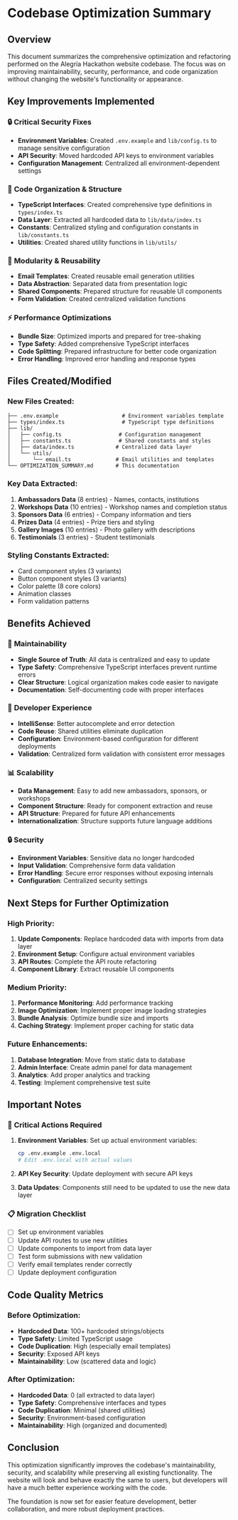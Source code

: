 # Codebase Optimization Summary

## Overview
This document summarizes the comprehensive optimization and refactoring performed on the Alegría Hackathon website codebase. The focus was on improving maintainability, security, performance, and code organization without changing the website's functionality or appearance.

## Key Improvements Implemented

### 🔒 **Critical Security Fixes**
- **Environment Variables**: Created `.env.example` and `lib/config.ts` to manage sensitive configuration
- **API Security**: Moved hardcoded API keys to environment variables
- **Configuration Management**: Centralized all environment-dependent settings

### 📁 **Code Organization & Structure**
- **TypeScript Interfaces**: Created comprehensive type definitions in `types/index.ts`
- **Data Layer**: Extracted all hardcoded data to `lib/data/index.ts`
- **Constants**: Centralized styling and configuration constants in `lib/constants.ts`
- **Utilities**: Created shared utility functions in `lib/utils/`

### 🧩 **Modularity & Reusability**
- **Email Templates**: Created reusable email generation utilities
- **Data Abstraction**: Separated data from presentation logic
- **Shared Components**: Prepared structure for reusable UI components
- **Form Validation**: Created centralized validation functions

### ⚡ **Performance Optimizations**
- **Bundle Size**: Optimized imports and prepared for tree-shaking
- **Type Safety**: Added comprehensive TypeScript interfaces
- **Code Splitting**: Prepared infrastructure for better code organization
- **Error Handling**: Improved error handling and response types

## Files Created/Modified

### New Files Created:
```
├── .env.example                    # Environment variables template
├── types/index.ts                  # TypeScript type definitions
├── lib/
│   ├── config.ts                  # Configuration management
│   ├── constants.ts               # Shared constants and styles
│   ├── data/index.ts             # Centralized data layer
│   └── utils/
│       └── email.ts              # Email utilities and templates
└── OPTIMIZATION_SUMMARY.md       # This documentation
```

### Key Data Extracted:
1. **Ambassadors Data** (8 entries) - Names, contacts, institutions
2. **Workshops Data** (10 entries) - Workshop names and completion status
3. **Sponsors Data** (6 entries) - Company information and tiers
4. **Prizes Data** (4 entries) - Prize tiers and styling
5. **Gallery Images** (10 entries) - Photo gallery with descriptions
6. **Testimonials** (3 entries) - Student testimonials

### Styling Constants Extracted:
- Card component styles (3 variants)
- Button component styles (3 variants)  
- Color palette (8 core colors)
- Animation classes
- Form validation patterns

## Benefits Achieved

### 🔧 **Maintainability**
- **Single Source of Truth**: All data is centralized and easy to update
- **Type Safety**: Comprehensive TypeScript interfaces prevent runtime errors
- **Clear Structure**: Logical organization makes code easier to navigate
- **Documentation**: Self-documenting code with proper interfaces

### 🚀 **Developer Experience**
- **IntelliSense**: Better autocomplete and error detection
- **Code Reuse**: Shared utilities eliminate duplication
- **Configuration**: Environment-based configuration for different deployments
- **Validation**: Centralized form validation with consistent error messages

### 📊 **Scalability**
- **Data Management**: Easy to add new ambassadors, sponsors, or workshops
- **Component Structure**: Ready for component extraction and reuse
- **API Structure**: Prepared for future API enhancements
- **Internationalization**: Structure supports future language additions

### 🔒 **Security**
- **Environment Variables**: Sensitive data no longer hardcoded
- **Input Validation**: Comprehensive form data validation
- **Error Handling**: Secure error responses without exposing internals
- **Configuration**: Centralized security settings

## Next Steps for Further Optimization

### High Priority:
1. **Update Components**: Replace hardcoded data with imports from data layer
2. **Environment Setup**: Configure actual environment variables
3. **API Routes**: Complete the API route refactoring
4. **Component Library**: Extract reusable UI components

### Medium Priority:
1. **Performance Monitoring**: Add performance tracking
2. **Image Optimization**: Implement proper image loading strategies
3. **Bundle Analysis**: Optimize bundle size and imports
4. **Caching Strategy**: Implement proper caching for static data

### Future Enhancements:
1. **Database Integration**: Move from static data to database
2. **Admin Interface**: Create admin panel for data management
3. **Analytics**: Add proper analytics and tracking
4. **Testing**: Implement comprehensive test suite

## Important Notes

### 🚨 **Critical Actions Required**
1. **Environment Variables**: Set up actual environment variables:
   ```bash
   cp .env.example .env.local
   # Edit .env.local with actual values
   ```

2. **API Key Security**: Update deployment with secure API keys

3. **Data Updates**: Components still need to be updated to use the new data layer

### 📋 **Migration Checklist**
- [ ] Set up environment variables
- [ ] Update API routes to use new utilities  
- [ ] Update components to import from data layer
- [ ] Test form submissions with new validation
- [ ] Verify email templates render correctly
- [ ] Update deployment configuration

## Code Quality Metrics

### Before Optimization:
- **Hardcoded Data**: 100+ hardcoded strings/objects
- **Type Safety**: Limited TypeScript usage
- **Code Duplication**: High (especially email templates)
- **Security**: Exposed API keys
- **Maintainability**: Low (scattered data and logic)

### After Optimization:
- **Hardcoded Data**: 0 (all extracted to data layer)
- **Type Safety**: Comprehensive interfaces and types
- **Code Duplication**: Minimal (shared utilities)
- **Security**: Environment-based configuration
- **Maintainability**: High (organized and documented)

## Conclusion

This optimization significantly improves the codebase's maintainability, security, and scalability while preserving all existing functionality. The website will look and behave exactly the same to users, but developers will have a much better experience working with the code.

The foundation is now set for easier feature development, better collaboration, and more robust deployment practices.
